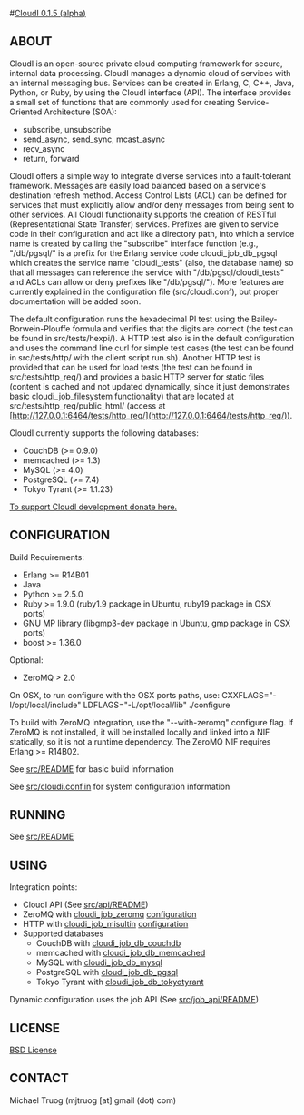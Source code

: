 #[CloudI 0.1.5 (alpha)](http://cloudi.org)

## ABOUT

CloudI is an open-source private cloud computing framework for secure,
internal data processing.  CloudI manages a dynamic cloud of services with
an internal messaging bus.  Services can be created in Erlang, C, C++, Java,
Python, or Ruby, by using the CloudI interface (API).  The interface provides
a small set of functions that are commonly used for creating 
Service-Oriented Architecture (SOA):

* subscribe, unsubscribe
* send_async, send_sync, mcast_async
* recv_async
* return, forward

CloudI offers a simple way to integrate diverse services into a
fault-tolerant framework.  Messages are easily load balanced based on a
service's destination refresh method.  Access Control Lists (ACL) can be
defined for services that must explicitly allow and/or deny messages from
being sent to other services.  All CloudI functionality supports the creation
of RESTful (Representational State Transfer) services.  Prefixes are given
to service code in their configuration and act like a directory path,
into which a service name is created by calling the "subscribe" interface
function (e.g., "/db/pgsql/" is a prefix for the Erlang service code
cloudi_job_db_pgsql which creates the service name "cloudi_tests"
(also, the database name) so that all messages can reference the service with
"/db/pgsql/cloudi_tests" and ACLs can allow or deny prefixes like "/db/pgsql/").
More features are currently explained in the configuration file
(src/cloudi.conf), but proper documentation will be added soon.

The default configuration runs the hexadecimal PI test using the
Bailey-Borwein-Plouffe formula and verifies that the digits are correct
(the test can be found in src/tests/hexpi/).  A HTTP test also is in the
default configuration and uses the command line curl for simple test cases
(the test can be found in src/tests/http/ with the client script run.sh).
Another HTTP test is provided that can be used for load tests
(the test can be found in src/tests/http_req/) and provides a basic
HTTP server for static files (content is cached and not updated dynamically,
since it just demonstrates basic cloudi_job_filesystem functionality) that are
located at src/tests/http_req/public_html/ (access at
[http://127.0.0.1:6464/tests/http_req/](http://127.0.0.1:6464/tests/http_req/)).

CloudI currently supports the following databases:

* CouchDB (>= 0.9.0)
* memcached (>= 1.3)
* MySQL (>= 4.0)
* PostgreSQL (>= 7.4)
* Tokyo Tyrant (>= 1.1.23)

[To support CloudI development donate here.](http://pledgie.com/campaigns/9269)

## CONFIGURATION

Build Requirements:

* Erlang >= R14B01
* Java
* Python >= 2.5.0
* Ruby >= 1.9.0 (ruby1.9 package in Ubuntu, ruby19 package in OSX ports)
* GNU MP library (libgmp3-dev package in Ubuntu, gmp package in OSX ports)
* boost >= 1.36.0 

Optional:

* ZeroMQ > 2.0

On OSX, to run configure with the OSX ports paths, use:
CXXFLAGS="-I/opt/local/include" LDFLAGS="-L/opt/local/lib" ./configure

To build with ZeroMQ integration, use the "--with-zeromq" configure flag.
If ZeroMQ is not installed, it will be installed locally and linked into a
NIF statically, so it is not a runtime dependency.
The ZeroMQ NIF requires Erlang >= R14B02.

See [src/README](https://github.com/okeuday/CloudI/tree/master/src#readme) for basic build information

See [src/cloudi.conf.in](https://github.com/okeuday/CloudI/blob/master/src/cloudi.conf.in) for system configuration information

## RUNNING

See [src/README](https://github.com/okeuday/CloudI/tree/master/src#readme)

## USING

Integration points:

* CloudI API (See [src/api/README](https://github.com/okeuday/CloudI/tree/master/src/api#readme))
* ZeroMQ with [cloudi_job_zeromq](https://github.com/okeuday/CloudI/blob/master/src/lib/cloudi/src/cloudi_job_zeromq.erl) [configuration](https://github.com/okeuday/CloudI/blob/master/src/cloudi.conf.in)
* HTTP with [cloudi_job_misultin](https://github.com/okeuday/CloudI/blob/master/src/lib/cloudi/src/cloudi_job_misultin.erl) [configuration](https://github.com/okeuday/CloudI/blob/master/src/cloudi.conf.in)
* Supported databases
  * CouchDB with [cloudi_job_db_couchdb](https://github.com/okeuday/CloudI/blob/master/src/lib/cloudi/src/cloudi_job_db_couchdb.erl)
  * memcached with [cloudi_job_db_memcached](https://github.com/okeuday/CloudI/blob/master/src/lib/cloudi/src/cloudi_job_db_memcached.erl)
  * MySQL with [cloudi_job_db_mysql](https://github.com/okeuday/CloudI/blob/master/src/lib/cloudi/src/cloudi_job_db_mysql.erl)
  * PostgreSQL with [cloudi_job_db_pgsql](https://github.com/okeuday/CloudI/blob/master/src/lib/cloudi/src/cloudi_job_db_pgsql.erl)
  * Tokyo Tyrant with [cloudi_job_db_tokyotyrant](https://github.com/okeuday/CloudI/blob/master/src/lib/cloudi/src/cloudi_job_db_tokyotyrant.erl)

Dynamic configuration uses the job API (See [src/job_api/README](https://github.com/okeuday/CloudI/tree/master/src/job_api#readme))

## LICENSE

[BSD License](https://github.com/okeuday/CloudI/blob/master/src/LICENSE)

## CONTACT

Michael Truog (mjtruog [at] gmail (dot) com)

